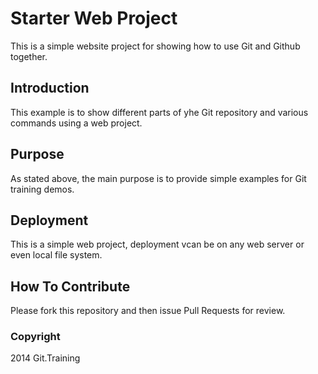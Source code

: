 # Starter Web Project

This is a simple website project for showing how to use Git and Github together.

## Introduction

This example is to show different parts of yhe Git repository and various commands using a web project.

## Purpose

As stated above, the main purpose is to provide simple examples for Git training demos.

## Deployment

This is a simple web project, deployment vcan be on any web server or even local file system.

## How To Contribute

Please fork this repository and then issue Pull Requests for review.


### Copyright

2014 Git.Training
